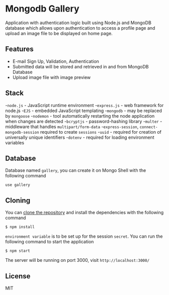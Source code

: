 # Mongodb Gallery

Application with authentication logic built using Node.js and MongoDB database which allows upon authentication to access a profile page and upload an image file to be displayed on home page.

## Features

- E-mail Sign Up, Validation, Authentication
- Submitted data will be stored and retrieved in and from MongoDB Database
- Upload image file with image preview


## Stack

-`node.js` - JavaScript runtime environment
-`express.js` - web framework for node.js
-`EJS` - embedded JavaScript templating
-`mongodb` - may be replaced by `mongoose`
-`nodemon` - tool automatically restarting the node application when changes are detected
-`bcryptjs` - password-hashing library
-`multer` - middleware that handles `multipart/form-data`
-`express-session`, `connect-mongodb-session` required to create `sessions`
-`uuid` - required for creation of universally unique identifiers
-`dotenv` - required for loading environment variables


## Database 

Database named `gallery`, you can create it on Mongo Shell with the following command 

```
use gallery

```

## Cloning

You can [clone the repository](https://docs.github.com/en/repositories/creating-and-managing-repositories/cloning-a-repository) and install the dependencies with the following command

```
$ npm install

```
`environment variable` is to be set up for the session `secret`. You can run the following command to start the application

```
$ npm start

```

The server will be running on port 3000, visit `http://localhost:3000/`


## License

MIT

